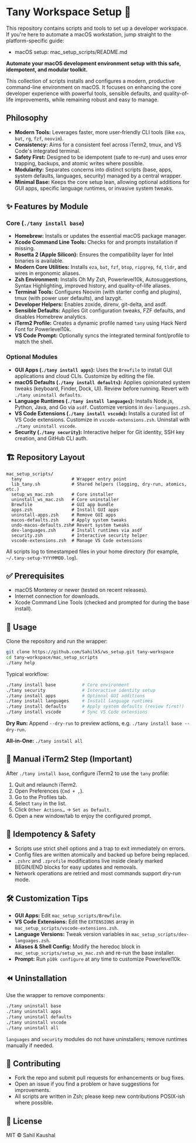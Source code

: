 # Tany Workspace Setup 🚀

This repository contains scripts and tools to set up a developer workspace. If you're here to automate a macOS workstation, jump straight to the platform-specific guide:

- macOS setup: mac_setup_scripts/README.md

**Automate your macOS development environment setup with this safe, idempotent, and modular toolkit.**

This collection of scripts installs and configures a modern, productive command-line environment on macOS. It focuses on enhancing the core developer experience with powerful tools, sensible defaults, and quality-of-life improvements, while remaining robust and easy to manage.

## Philosophy

- **Modern Tools:** Leverages faster, more user-friendly CLI tools (like `eza`, `bat`, `rg`, `fzf`, `neovim`).
- **Consistency:** Aims for a consistent feel across iTerm2, tmux, and VS Code's integrated terminal.
- **Safety First:** Designed to be idempotent (safe to re-run) and uses error trapping, backups, and atomic writes where possible.
- **Modularity:** Separates concerns into distinct scripts (base, apps, system defaults, languages, security) managed by a central wrapper.
- **Minimal Base:** Keeps the core setup lean, allowing optional additions for GUI apps, specific language runtimes, or invasive system tweaks.

## ✨ Features by Module

### Core (`./tany install base`)

- **Homebrew:** Installs or updates the essential macOS package manager.
- **Xcode Command Line Tools:** Checks for and prompts installation if missing.
- **Rosetta 2 (Apple Silicon):** Ensures the compatibility layer for Intel binaries is available.
- **Modern Core Utilities:** Installs `eza`, `bat`, `fzf`, `btop`, `ripgrep`, `fd`, `tldr`, and wires in ergonomic aliases.
- **Zsh Environment:** Installs Oh My Zsh, Powerlevel10k, Autosuggestions, Syntax Highlighting, improved history, and quality-of-life aliases.
- **Terminal Tools:** Configures Neovim (with starter config and plugins), tmux (with power user defaults), and lazygit.
- **Developer Helpers:** Enables zoxide, direnv, git-delta, and asdf.
- **Sensible Defaults:** Applies Git configuration tweaks, FZF defaults, and disables Homebrew analytics.
- **iTerm2 Profile:** Creates a dynamic profile named `tany` using Hack Nerd Font for Powerlevel10k.
- **VS Code Prompt:** Optionally syncs the integrated terminal font/profile to match the shell.

### Optional Modules

- **GUI Apps (`./tany install apps`):** Uses the `Brewfile` to install GUI applications and cloud CLIs. Customize by editing the file.
- **macOS Defaults (`./tany install defaults`):** Applies opinionated system tweaks (keyboard, Finder, Dock, UI). Review before running. Revert with `./tany uninstall defaults`.
- **Language Runtimes (`./tany install languages`):** Installs Node.js, Python, Java, and Go via `asdf`. Customize versions in `dev-languages.zsh`.
- **VS Code Extensions (`./tany install vscode`):** Installs a curated list of VS Code extensions. Customize in `vscode-extensions.zsh`. Uninstall with `./tany uninstall vscode`.
- **Security (`./tany security`):** Interactive helper for Git identity, SSH key creation, and GitHub CLI auth.

## 🏗️ Repository Layout

```
mac_setup_scripts/
  tany                   # Wrapper entry point
  lib_tany.sh            # Shared helpers (logging, dry-run, atomics, etc.)
  setup_ws_mac.zsh       # Core installer
  uninstall_ws_mac.zsh   # Core uninstaller
  Brewfile               # GUI app bundle
  apps.zsh               # Install GUI apps
  uninstall-apps.zsh     # Remove GUI apps
  macos-defaults.zsh     # Apply system tweaks
  undo-macos-defaults.zsh# Revert system tweaks
  dev-languages.zsh      # Install runtimes via asdf
  security.zsh           # Interactive security helper
  vscode-extensions.zsh  # Manage VS Code extensions
```

All scripts log to timestamped files in your home directory (for example, `~/.tany-setup-YYYYMMDD.log`).

## ✅ Prerequisites

- macOS Monterey or newer (tested on recent releases).
- Internet connection for downloads.
- Xcode Command Line Tools (checked and prompted for during the base install).

## 🚀 Usage

Clone the repository and run the wrapper:

```bash
git clone https://github.com/Sahilk5/ws_setup.git tany-workspace
cd tany-workspace/mac_setup_scripts
./tany help
```

Typical workflow:

```bash
./tany install base          # Core environment
./tany security              # Interactive identity setup
./tany install apps          # Optional GUI additions
./tany install languages     # Install language runtimes
./tany install defaults      # Apply system defaults (review first!)
./tany install vscode        # Sync VS Code extensions
```

**Dry Run:** Append `--dry-run` to preview actions, e.g. `./tany install base --dry-run`.

**All-in-One:** `./tany install all`

## 📌 Manual iTerm2 Step (Important)

After `./tany install base`, configure iTerm2 to use the `tany` profile:

1. Quit and relaunch iTerm2.
2. Open Preferences (`Cmd + ,`).
3. Go to the Profiles tab.
4. Select `tany` in the list.
5. Click `Other Actions…` → `Set as Default`.
6. Open a new window/tab to enjoy the configured prompt.

## 🔁 Idempotency & Safety

- Scripts use strict shell options and a trap to exit immediately on errors.
- Config files are written atomically and backed up before being replaced.
- `.zshrc` and `.zprofile` modifications live inside clearly marked BEGIN/END blocks for easy updates and removals.
- Network operations are retried and most commands support dry-run mode.

## 🛠️ Customization Tips

- **GUI Apps:** Edit `mac_setup_scripts/Brewfile`.
- **VS Code Extensions:** Edit the `EXTENSIONS` array in `mac_setup_scripts/vscode-extensions.zsh`.
- **Language Versions:** Tweak version variables in `mac_setup_scripts/dev-languages.zsh`.
- **Aliases & Shell Config:** Modify the heredoc block in `mac_setup_scripts/setup_ws_mac.zsh` and re-run the base installer.
- **Prompt:** Run `p10k configure` at any time to customize Powerlevel10k.

## ⏪ Uninstallation

Use the wrapper to remove components:

```bash
./tany uninstall base
./tany uninstall apps
./tany uninstall defaults
./tany uninstall vscode
./tany uninstall all
```

`languages` and `security` modules do not have uninstallers; remove runtimes manually if needed.

## 🤝 Contributing

- Fork the repo and submit pull requests for enhancements or bug fixes.
- Open an issue if you find a problem or have suggestions for improvements.
- All scripts are written in Zsh; please keep new contributions POSIX-ish where possible.

## 📄 License

MIT © Sahil Kaushal
